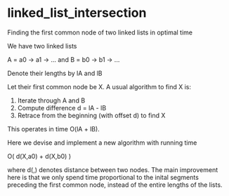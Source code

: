 # linked_list_intersection
Finding the first common node of two linked lists in optimal time

We have two linked lists 

  A = a0 -> a1 -> ... and B = b0 -> b1 -> ...

Denote their lengths by lA and lB

Let their first common node be X. A usual algorithm to find X is:

1) Iterate through A and B
2) Compute difference d = lA - lB
3) Retrace from the beginning (with offset d) to find X

This operates in time O(lA + lB).

Here we devise and implement a new algorithm with running time

O( d(X,a0) + d(X,b0) )

where d(,) denotes distance between two nodes. The main improvement here is that we only spend time proportional to the inital segments preceding the first common node, instead of the entire lengths of the lists.


